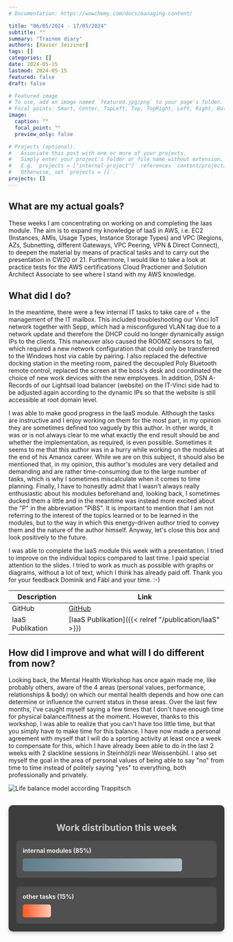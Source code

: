 ```yaml
---
# Documentation: https://wowchemy.com/docs/managing-content/

title: "06/05/2024 - 17/05/2024"
subtitle: ""
summary: "Trainee diary"
authors: [Xavier Jeiziner]
tags: []
categories: []
date: 2024-05-15
lastmod: 2024-05-15
featured: false
draft: false

# Featured image
# To use, add an image named `featured.jpg/png` to your page's folder.
# Focal points: Smart, Center, TopLeft, Top, TopRight, Left, Right, BottomLeft, Bottom, BottomRight.
image:
  caption: ""
  focal_point: ""
  preview_only: false

# Projects (optional).
#   Associate this post with one or more of your projects.
#   Simply enter your project's folder or file name without extension.
#   E.g. `projects = ["internal-project"]` references `content/project/deep-learning/index.md`.
#   Otherwise, set `projects = []`.
projects: []
---
```


## What are my actual goals?

These weeks I am concentrating on working on and completing the Iaas module. The aim is to expand my knowledge of IaaS in AWS, i.e. EC2 (Instances, AMIs, Usage Types, Instance Storage Types) and VPC (Regions, AZs, Subnetting, different Gateways, VPC Peering, VPN & Direct Connect), to deepen the material by means of practical tasks and to carry out the presentation in CW20 or 21. Furthermore, I would like to take a look at practice tests for the AWS certifications Cloud Practioner and Solution Architect Associate to see where I stand with my AWS knowledge.

## What did I do?

In the meantime, there were a few internal IT tasks to take care of + the management of the IT mailbox. This included troubleshooting our Vinci IoT network together with Sepp, which had a misconfigured VLAN tag due to a network update and therefore the DHCP could no longer dynamically assign IPs to the clients. This maneuver also caused the ROOMZ sensors to fail, which required a new network configuration that could only be transferred to the Windows host via cable by pairing. I also replaced the defective docking station in the meeting room, paired the decoupled Poly Bluetooth remote control, replaced the screen at the boss's desk and coordinated the choice of new work devices with the new employees. In addition, DSN A-Records of our Lightsail load balancer (website) on the IT-Vinci side had to be adjusted again according to the dynamic IPs so that the website is still accessible at root domain level.

I was able to make good progress in the IaaS module. Although the tasks are instructive and I enjoy working on them for the most part, in my opinion they are sometimes defined too vaguely by this author. In other words, it was or is not always clear to me what exactly the end result should be and whether the implementation, as required, is even possible. Sometimes it seems to me that this author was in a hurry while working on the modules at the end of his Amanox career. While we are on this subject, it should also be mentioned that, in my opinion, this author's modules are very detailed and demanding and are rather time-consuming due to the large number of tasks, which is why I sometimes miscalculate when it comes to time planning. Finally, I have to honestly admit that I wasn't always really enthusiastic about his modules beforehand and, looking back, I sometimes ducked them a little and in the meantime was instead more excited about the "P" in the abbreviation "PiBS". It is important to mention that I am not referring to the interest of the topics learned or to be learned in the modules, but to the way in which this energy-driven author tried to convey them and the nature of the author himself. Anyway, let's close this box and look positively to the future.

I was able to complete the IaaS module this week with a presentation. I tried to improve on the individual topics compared to last time. I paid special attention to the slides. I tried to work as much as possible with graphs or diagrams, without a lot of text, which I think has already paid off. Thank you for your feedback Dominik and Fäbl and your time. :-)

| Description      | Link                                                   |
| ---------------- | ------------------------------------------------------ |
| GitHub           | [GitHub](https://github.com/JEX-98/aws/tree/main/Iaas) |
| IaaS Publikation | [IaaS Publikation]({{< relref "/publication/IaaS" >}}) |

## How did I improve and what will I do different from now?

Looking back, the Mental Health Workshop has once again made me, like probably others, aware of the 4 areas (personal values, performance, relationships & body) on which our mental health depends and how one can determine or influence the current status in these areas. Over the last few months, I've caught myself saying a few times that I don't have enough time for physical balance/fitness at the moment. However, thanks to this workshop, I was able to realize that you can't have too little time, but that you simply have to make time for this balance. I have now made a personal agreement with myself that I will do a sporting activity at least once a week to compensate for this, which I have already been able to do in the last 2 weeks with 2 slackline sessions in Steinhölzli near Weissenbühl. I also set myself the goal in the area of personal values of being able to say "no" from time to time instead of politely saying "yes" to everything, both professionally and privately.

![Life balance model according Trappitsch](life-balance.jpg "Life Balance Model according Trappitsch")

<br>
<div style="padding: 18px; padding-top: 10px; color: #eee; background-color: #3c3c3c; border-radius: 10px; box-shadow: 0 4px 8px rgba(0,0,0,0.2);">
  <h2 style="text-align: center; color: #ccc;">Work distribution this week</h2>
  <div style="background-color: #505050; padding: 15px; margin-bottom: 20px; border-radius: 8px; color: #eee; box-shadow: inset 0 2px 4px rgba(0,0,0,0.1);">
    <strong>internal modules (85%)</strong>
    <div style="width: 85%; height: 30px; background: linear-gradient(to right, #607D8B 0%, #B0BEC5 100%); border-radius: 5px; margin-top: 10px;"></div>
  </div>
  <div style="background-color: #505050; padding: 15px; border-radius: 8px; color: #eee; box-shadow: inset 0 2px 4px rgba(0,0,0,0.1);">
    <strong>other tasks (15%)</strong>
    <div style="width: 15%; height: 30px; background: linear-gradient(to right, #FF5722 0%, #FFCCBC 100%); border-radius: 5px; margin-top: 10px;"></div>
  </div>
</div>
